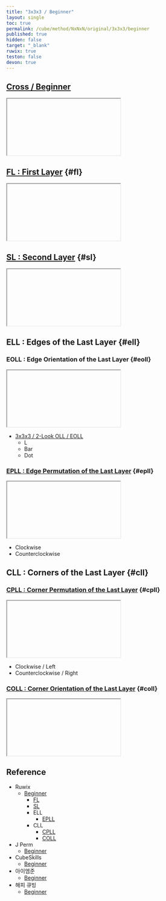 ```yaml
---
title: "3x3x3 / Beginner"
layout: single
toc: true
permalink: /cube/method/NxNxN/original/3x3x3/beginner
published: true
hidden: false
target: "_blank"
ruwix: true
teston: false
devon: true
---
```

<span
  id     = "cube"
  teston = "{{page.teston}}"
  devon  = "{{page.devon}}"
  alg    = "y y y y" >
</span>

<head>
  <base target = "{{page.target}}">
</head>



## [Cross / Beginner](/cube/method/NxNxN/original/3x3x3/cross/beginner)

<iframe
  colored = "F B L R U D*/em"
></iframe>



## [FL : First Layer](/cube/method/NxNxN/original/3x3x3/beginner/fl) {#fl}

<iframe
  colored = "D* F B L R U"
></iframe>



## [SL : Second Layer](/cube/method/NxNxN/original/3x3x3/beginner/sl) {#sl}

<iframe
  colored = "U- U"
></iframe>



## ELL : Edges of the Last Layer {#ell}

### EOLL : Edge Orientation of the Last Layer {#eoll}

<iframe
  colored = "u/me"
  solved  = "U-"
></iframe>

- [3x3x3 / 2-Look OLL / EOLL](/cube/method/NxNxN/original/3x3x3/2_look_oll/eoll)
  - L
  - Bar
  - Dot

### [EPLL : Edge Permutation of the Last Layer](/cube/method/NxNxN/original/3x3x3/beginner/epll) {#epll}

<iframe
  colored = "U*/em"
  solved  = "U-"
></iframe>

- Clockwise
- Counterclockwise



## CLL : Corners of the Last Layer {#cll}

### [CPLL : Corner Permutation of the Last Layer](/cube/method/NxNxN/original/3x3x3/beginner/cpll) {#cpll}

<iframe
  colored    = "U*"
  solved     = "U-"
  setupmoves = "R D R' D' R D R' D' L D L' D' L D L' D' L D L' D' L D L' D'"
></iframe>

- Clockwise / Left
- Counterclockwise / Right

### [COLL : Corner Orientation of the Last Layer](/cube/method/NxNxN/original/3x3x3/beginner/coll) {#coll}

<iframe
  colored = "U*"
  solved  = "U-"
></iframe>



## Reference

- Ruwix
  - [Beginner](https://ruwix.com/the-rubiks-cube/how-to-solve-the-rubiks-cube-beginners-method/)
    - [FL](https://ruwix.com/the-rubiks-cube/how-to-solve-the-rubiks-cube-beginners-method/step-2-first-layer-corners/)
    - [SL](https://ruwix.com/the-rubiks-cube/how-to-solve-the-rubiks-cube-beginners-method/step3-second-layer-f2l/)
    - ELL
      - [EPLL](https://ruwix.com/the-rubiks-cube/how-to-solve-the-rubiks-cube-beginners-method/step-5-swap-yellow-edges/)
    - CLL
      - [CPLL](https://ruwix.com/the-rubiks-cube/how-to-solve-the-rubiks-cube-beginners-method/step-6-position-yellow-corners/)
      - [COLL](https://ruwix.com/the-rubiks-cube/how-to-solve-the-rubiks-cube-beginners-method/orient-yellow-corners-how-to-solve-last-layer-corner/)
- J Perm
  - [Beginner](https://jperm.net/3x3)
- CubeSkills
  - [Beginner](https://www.cubeskills.com/tutorials/the-beginners-method-for-solving-the-rubiks-cube)
- 아이엠준
  - [Beginner](https://youtu.be/8vRG9hCtyiI)
- 해피 큐빙
  - [Beginner](https://youtu.be/HgEySd_N-6w)

